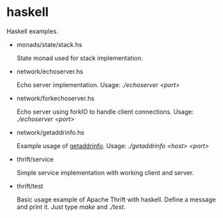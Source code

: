 haskell
=======

Haskell examples.

* monads/state/stack.hs

  State monad used for stack implementation.

* network/echoserver.hs

  Echo server implementation. 
  Usage: <i>./echoserver &lt;port&gt;</i>

* network/forkechoserver.hs

  Echo server using forkIO to handle client connections.
  Usage: <i>./echoserver &lt;port&gt;</i>

* network/getaddrinfo.hs

  Example usage of <a href="http://pubs.opengroup.org/onlinepubs/009695399/functions/getaddrinfo.html">getaddrinfo</a>.
  Usage: <i>./getaddrinfo &lt;host&gt; &lt;port&gt;</i>

* thrift/service

  Simple service implementation with working client and server.

* thrift/test

  Basic usage example of Apache Thrift with haskell. Define a message and print it. Just type <i>make</i> and <i>./test</i>.

